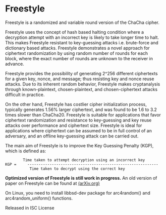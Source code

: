 # Freestyle

Freestyle is a randomized and variable round version of the ChaCha cipher.

Freestyle uses the concept of hash based halting condition where a decryption attempt with an incorrect key is likely to take longer time to halt. This makes Freestyle resistant to key-guessing attacks i.e. brute-force and dictionary based attacks. Freestyle demonstrates a novel approach for ciphertext randomization by using random number of rounds for each block, where the exact number of rounds are unknown to the receiver in advance. 

Freestyle provides the possibility of generating 2^256 different ciphertexts for a given key, nonce, and message; thus resisting key and nonce reuse attacks. Due to its inherent random behavior, Freestyle makes cryptanalysis through known-plaintext, chosen-plaintext, and chosen-ciphertext attacks difficult in practice. 

On the other hand, Freestyle has costlier cipher initialization process, typically generates 1.56% larger ciphertext, and was found to be 1.6 to 3.2 times slower than ChaCha20. Freestyle is suitable for applications that favor ciphertext randomization and resistance to key-guessing and key reuse attacks over performance and ciphertext size. Freestyle is ideal for applications where ciphertext can be assumed to be in full control of an adversary, and an offline key-guessing attack can be carried out. 

The main aim of Freestyle is to improve the Key Guessing Penalty (KGP), which is defined as:

```
	    Time taken to attempt decryption using an incorrect key
KGP =     -----------------------------------------------------------
	       Time taken to decrypt using the correct key
```

**Optimized version of Freestyle is still work in progress.** 
An old version of paper on Freestyle can be found at [(arXiv.org)](https://arxiv.org/abs/1802.03201)

On Linux, you need to install libbsd-dev package for arc4random() and arc4random_uniform() functions.

Released in ISC License
